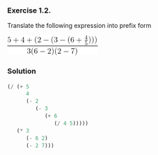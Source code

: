 ### Exercise 1.2.
Translate the following expression into prefix form

![(5+4+(2-(3-(6+(4/5)))))/(3(6-2)(2-7))](equation.gif)

### Solution
```scheme
(/ (+ 5
      4
      (- 2
         (- 3
            (+ 6
               (/ 4 5)))))
   (* 3
      (- 6 2)
      (- 2 7)))
```

